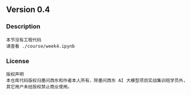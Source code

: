 ## Version 0.4 

### Description
```
本节没有工程代码
请查看 ./course/week4.ipynb
```

### License
``` 
版权声明
本仓库代码版权归墨问西东和作者本人所有，除墨问西东 AI 大模型项目实战集训班学员外，其它用户未经授权禁止商业使用。
```